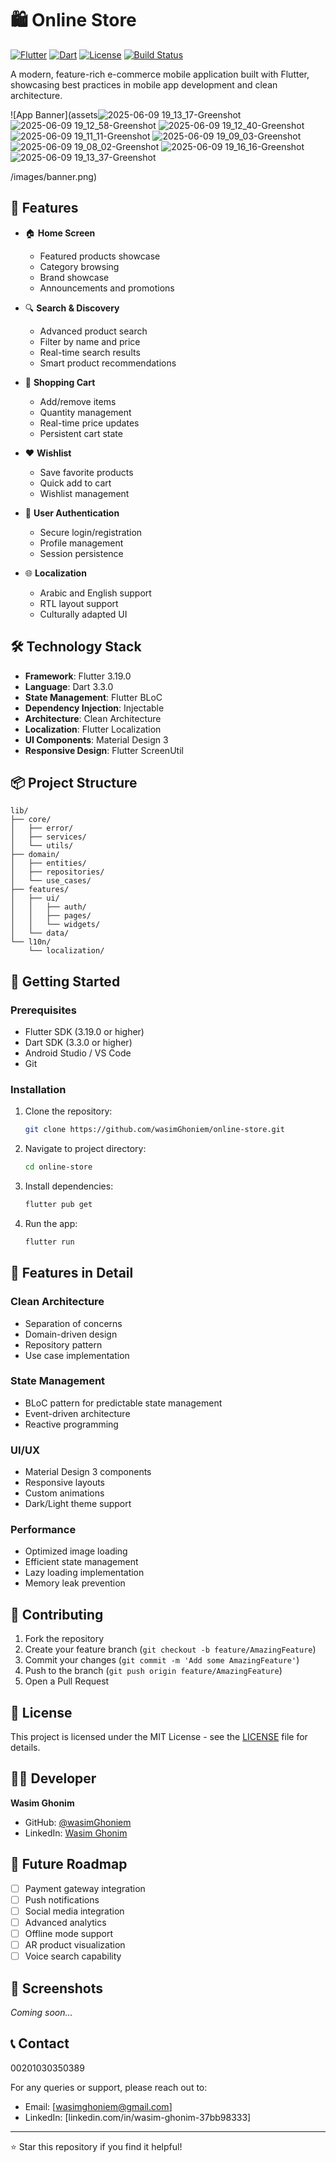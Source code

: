# 🛍️ Online Store

[![Flutter](https://img.shields.io/badge/Flutter-3.19.0-blue.svg)](https://flutter.dev)
[![Dart](https://img.shields.io/badge/Dart-3.3.0-blue.svg)](https://dart.dev)
[![License](https://img.shields.io/badge/License-MIT-green.svg)](LICENSE)
[![Build Status](https://img.shields.io/badge/Build-Passing-brightgreen.svg)](https://github.com/wasimGhoniem/online-store)

A modern, feature-rich e-commerce mobile application built with Flutter, showcasing best practices
in mobile app development and clean architecture.

![App Banner](assets![2025-06-09 19_13_17-Greenshot](https://github.com/user-attachments/assets/aa57f55f-1767-4a8c-889a-3e8d7a48a549)
![2025-06-09 19_12_58-Greenshot](https://github.com/user-attachments/assets/fec33dac-74bc-47af-bdfd-47b3bd3015db)
![2025-06-09 19_12_40-Greenshot](https://github.com/user-attachments/assets/0cc527ce-432b-4d14-9321-4d9d2edfa840)
![2025-06-09 19_11_11-Greenshot](https://github.com/user-attachments/assets/5cb0ae77-2a24-4991-a6d0-5d58c8e6d789)
![2025-06-09 19_09_03-Greenshot](https://github.com/user-attachments/assets/8e058948-d72a-471a-bed5-c2f6b683bda5)
![2025-06-09 19_08_02-Greenshot](https://github.com/user-attachments/assets/783d0411-8289-4a64-9c45-14ac0b6542b9)
![2025-06-09 19_16_16-Greenshot](https://github.com/user-attachments/assets/612e1cc9-64b1-45aa-ae7c-0bac6b54b1a9)
![2025-06-09 19_13_37-Greenshot](https://github.com/user-attachments/assets/4ff4d0c7-d599-4472-89e6-4363ae3174b8)

/images/banner.png)

## 📱 Features

- 🏠 **Home Screen**
  - Featured products showcase
  - Category browsing
  - Brand showcase
  - Announcements and promotions

- 🔍 **Search & Discovery**
  - Advanced product search
  - Filter by name and price
  - Real-time search results
  - Smart product recommendations

- 🛒 **Shopping Cart**
  - Add/remove items
  - Quantity management
  - Real-time price updates
  - Persistent cart state

- ❤️ **Wishlist**
  - Save favorite products
  - Quick add to cart
  - Wishlist management

- 👤 **User Authentication**
  - Secure login/registration
  - Profile management
  - Session persistence

- 🌐 **Localization**
  - Arabic and English support
  - RTL layout support
  - Culturally adapted UI

## 🛠️ Technology Stack

- **Framework**: Flutter 3.19.0
- **Language**: Dart 3.3.0
- **State Management**: Flutter BLoC
- **Dependency Injection**: Injectable
- **Architecture**: Clean Architecture
- **Localization**: Flutter Localization
- **UI Components**: Material Design 3
- **Responsive Design**: Flutter ScreenUtil

## 📦 Project Structure

```
lib/
├── core/
│   ├── error/
│   ├── services/
│   └── utils/
├── domain/
│   ├── entities/
│   ├── repositories/
│   └── use_cases/
├── features/
│   ├── ui/
│   │   ├── auth/
│   │   ├── pages/
│   │   └── widgets/
│   └── data/
└── l10n/
    └── localization/
```

## 🚀 Getting Started

### Prerequisites

- Flutter SDK (3.19.0 or higher)
- Dart SDK (3.3.0 or higher)
- Android Studio / VS Code
- Git

### Installation

1. Clone the repository:
   ```bash
   git clone https://github.com/wasimGhoniem/online-store.git
   ```

2. Navigate to project directory:
   ```bash
   cd online-store
   ```

3. Install dependencies:
   ```bash
   flutter pub get
   ```

4. Run the app:
   ```bash
   flutter run
   ```

## 🎯 Features in Detail

### Clean Architecture

- Separation of concerns
- Domain-driven design
- Repository pattern
- Use case implementation

### State Management

- BLoC pattern for predictable state management
- Event-driven architecture
- Reactive programming

### UI/UX

- Material Design 3 components
- Responsive layouts
- Custom animations
- Dark/Light theme support

### Performance

- Optimized image loading
- Efficient state management
- Lazy loading implementation
- Memory leak prevention

## 🤝 Contributing

1. Fork the repository
2. Create your feature branch (`git checkout -b feature/AmazingFeature`)
3. Commit your changes (`git commit -m 'Add some AmazingFeature'`)
4. Push to the branch (`git push origin feature/AmazingFeature`)
5. Open a Pull Request

## 📝 License

This project is licensed under the MIT License - see the [LICENSE](LICENSE) file for details.

## 👨‍💻 Developer

**Wasim Ghonim**

- GitHub: [@wasimGhoniem](https://github.com/wasimGhoniem)
- LinkedIn: [Wasim Ghonim](https://linkedin.com/in/wasim-ghonim-37bb98333)

## 🔮 Future Roadmap

- [ ] Payment gateway integration
- [ ] Push notifications
- [ ] Social media integration
- [ ] Advanced analytics
- [ ] Offline mode support
- [ ] AR product visualization
- [ ] Voice search capability

## 📸 Screenshots

*Coming soon...*

## 📞 Contact
00201030350389

For any queries or support, please reach out to:

- Email: [wasimghoniem@gmail.com]
- LinkedIn: [linkedin.com/in/wasim-ghonim-37bb98333]

---

⭐ Star this repository if you find it helpful!
